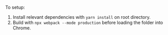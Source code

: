 To setup:

1. Install relevant dependencies with `yarn install` on root directory.
2. Build with `npx webpack --mode production` before loading the folder into Chrome.
